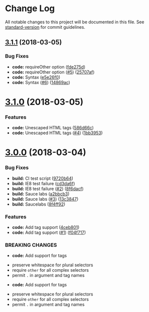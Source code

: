 # Change Log

All notable changes to this project will be documented in this file. See [standard-version](https://github.com/conventional-changelog/standard-version) for commit guidelines.

<a name="3.1.1"></a>
## [3.1.1](https://github.com/adam-26/intl-messageformat/compare/v3.1.0...v3.1.1) (2018-03-05)


### Bug Fixes

* **code:** requireOther option ([fde275d](https://github.com/adam-26/intl-messageformat/commit/fde275d))
* **code:** requireOther option  ([#5](https://github.com/adam-26/intl-messageformat/issues/5)) ([25707af](https://github.com/adam-26/intl-messageformat/commit/25707af))
* **code:** Syntax ([e5e26f0](https://github.com/adam-26/intl-messageformat/commit/e5e26f0))
* **code:** Syntax ([#6](https://github.com/adam-26/intl-messageformat/issues/6)) ([14869ac](https://github.com/adam-26/intl-messageformat/commit/14869ac))



<a name="3.1.0"></a>
# [3.1.0](https://github.com/adam-26/intl-messageformat/compare/v3.0.0...v3.1.0) (2018-03-05)


### Features

* **code:** Unescaped HTML tags ([586d66c](https://github.com/adam-26/intl-messageformat/commit/586d66c))
* **code:** Unescaped HTML tags ([#4](https://github.com/adam-26/intl-messageformat/issues/4)) ([1bb3953](https://github.com/adam-26/intl-messageformat/commit/1bb3953))



<a name="3.0.0"></a>
# [3.0.0](https://github.com/adam-26/intl-messageformat/compare/v2.2.0...v3.0.0) (2018-03-04)


### Bug Fixes

* **build:** CI test script ([9720b64](https://github.com/adam-26/intl-messageformat/commit/9720b64))
* **build:** IE8 test failure ([cd3da6f](https://github.com/adam-26/intl-messageformat/commit/cd3da6f))
* **build:** IE8 test failure ([#2](https://github.com/adam-26/intl-messageformat/issues/2)) ([8f6dacf](https://github.com/adam-26/intl-messageformat/commit/8f6dacf))
* **build:** Sauce labs ([a2bbcb3](https://github.com/adam-26/intl-messageformat/commit/a2bbcb3))
* **build:** Sauce labs ([#3](https://github.com/adam-26/intl-messageformat/issues/3)) ([13c3847](https://github.com/adam-26/intl-messageformat/commit/13c3847))
* **build:** Saucelabs ([8f4ff92](https://github.com/adam-26/intl-messageformat/commit/8f4ff92))


### Features

* **code:** Add tag support ([4ceb801](https://github.com/adam-26/intl-messageformat/commit/4ceb801))
* **code:** Add tag support ([#1](https://github.com/adam-26/intl-messageformat/issues/1)) ([f04f717](https://github.com/adam-26/intl-messageformat/commit/f04f717))


### BREAKING CHANGES

* **code:** Add support for tags
 - preserve whitespace for plural selectors
 - require `other` for all complex selectors
 - permit `.` in argument and tag names
* **code:** Add support for tags
 - preserve whitespace for plural selectors
 - require `other` for all complex selectors
 - permit `.` in argument and tag names
